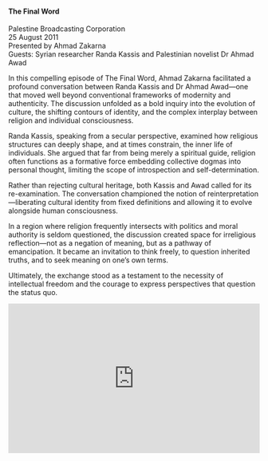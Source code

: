 <h4>The Final Word</h4>

Palestine Broadcasting Corporation  
25 August 2011  
Presented by Ahmad Zakarna  
Guests: Syrian researcher Randa Kassis and Palestinian novelist Dr Ahmad Awad

In this compelling episode of The Final Word, Ahmad Zakarna facilitated a profound conversation between Randa Kassis and Dr Ahmad Awad—one that moved well beyond conventional frameworks of modernity and authenticity. The discussion unfolded as a bold inquiry into the evolution of culture, the shifting contours of identity, and the complex interplay between religion and individual consciousness.

Randa Kassis, speaking from a secular perspective, examined how religious structures can deeply shape, and at times constrain, the inner life of individuals. She argued that far from being merely a spiritual guide, religion often functions as a formative force embedding collective dogmas into personal thought, limiting the scope of introspection and self-determination.

Rather than rejecting cultural heritage, both Kassis and Awad called for its re-examination. The conversation championed the notion of reinterpretation—liberating cultural identity from fixed definitions and allowing it to evolve alongside human consciousness.

In a region where religion frequently intersects with politics and moral authority is seldom questioned, the discussion created space for irreligious reflection—not as a negation of meaning, but as a pathway of emancipation. It became an invitation to think freely, to question inherited truths, and to seek meaning on one’s own terms.

Ultimately, the exchange stood as a testament to the necessity of intellectual freedom and the courage to express perspectives that question the status quo.

<p></p>
<center>
<div style="display: flex; justify-content: center; position:relative;width: 100%;height: 300px;"><iframe
    src="https://iframe.mediadelivery.net/embed/455361/e6710529-90e7-4b2d-a604-d822a61fa3f6?autoplay=false&loop=false&muted=false&preload=true&responsive=true"
    loading="lazy" style="border:0;height:100%;width: 520px;"
    allow="accelerometer;gyroscope;autoplay;encrypted-media;picture-in-picture;" allowfullscreen="true"></iframe>
</div>
</center>  
<p></p>
